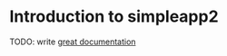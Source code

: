 # Introduction to simpleapp2

TODO: write [great documentation](http://jacobian.org/writing/what-to-write/)
